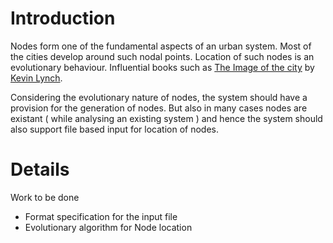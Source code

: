 # Introduction #

Nodes form one of the fundamental aspects of an urban system. Most of the cities develop around such nodal points. Location of such nodes is an evolutionary behaviour. Influential books such as [The Image of the city](http://mitpress.mit.edu/catalog/item/default.asp?ttype=2&tid=4065) by [Kevin Lynch](http://libraries.mit.edu/archives/collections-mc/mc208.html).

Considering the evolutionary nature of nodes, the system should have a provision for the generation of nodes.
But also in many cases nodes are existant ( while analysing an existing system ) and hence the system should also support file based input for location of nodes.



# Details #

Work to be done
  * Format specification for the input file
  * Evolutionary algorithm for Node location